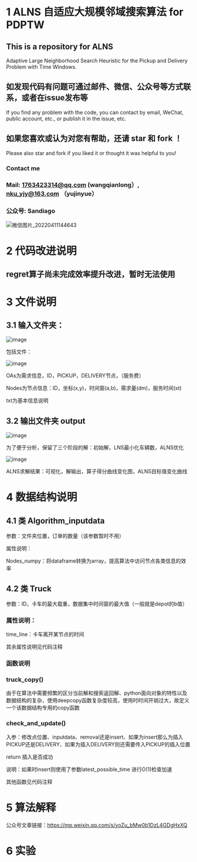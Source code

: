 # 1 ALNS 自适应大规模邻域搜索算法 for PDPTW

## This is a repository for ALNS
Adaptive Large Neighborhood Search Heuristic for the Pickup and Delivery Problem with Time Windows.

## 如发现代码有问题可通过邮件、微信、公众号等方式联系，或者在issue发布等
If you find any problem with the code, you can contact by email, WeChat, public account, etc., or publish it in the issue, etc.

## 如果您喜欢或认为对您有帮助，还请 star 和 fork ！
Please also star and fork if you liked it or thought it was helpful to you!

### Contact me

### Mail: 1763423314@qq.com  (wangqianlong）, nku_yjy@163.com  （yujinyue）

### 公众号: Sandiago
![微信图片_20220411144643](https://user-images.githubusercontent.com/67860270/162680224-6e57647a-de34-4897-9ec1-0435dcbcfd42.jpg)

# 2 代码改进说明
## regret算子尚未完成效率提升改进，暂时无法使用

# 3 文件说明

## 3.1 输入文件夹：

![image](https://user-images.githubusercontent.com/67860270/162675189-e1058e02-b05c-48c3-89af-3a4f1717268b.png)

包括文件：

![image](https://user-images.githubusercontent.com/67860270/162675284-68bbfde8-3d9b-43c7-b092-e0d8af0197c1.png)

OAs为需求信息，ID，PICKUP，DELIVERY节点，（服务费）

Nodes为节点信息：ID，坐标(x,y)，时间窗(a,b)，需求量(dm)，服务时间(st)

txt为基本信息说明

## 3.2 输出文件夹 output

![image](https://user-images.githubusercontent.com/67860270/162675824-8b9f3fbb-dffa-45d1-aa30-bed3185aaad2.png)

为了便于分析，保留了三个阶段的解：初始解，LNS最小化车辆数，ALNS优化

![image](https://user-images.githubusercontent.com/67860270/162675879-dcc0ef43-b6fd-45e1-91bb-61f43bcd7dc4.png)

ALNS求解结果：可视化，解输出，算子得分曲线变化图，ALNS目标值变化曲线

# 4 数据结构说明

## 4.1 类 Algorithm_inputdata

参数：文件夹位置，订单的数量（该参数暂时不用）

属性说明：

Nodes_numpy：将dataframe转换为array，提高算法中访问节点各类信息的效率

## 4.2 类 Truck

参数：ID，卡车的最大载重，数据集中时间窗的最大值（一般就是depot的b值）

### 属性说明：

time_line：卡车离开某节点的时间

其余属性说明见代码注释
### 函数说明
### truck_copy()
由于在算法中需要频繁的区分当前解和搜索返回解、python面向对象的特性以及数据结构的复杂，使用deepcopy函数复杂度较高，使用时时间开销过大，故定义一个该数据结构专用的copy函数
### check_and_update()
入参：修改点位置、inputdata、removal还是insert、如果为insert那么为插入PICKUP还是DELIVERY、如果为插入DELIVERY则还需要传入PICKUP的插入位置

return 插入是否成功

说明：如果时insert则使用了参数latest_possible_time 进行O(1)检查加速

其他函数见代码注释

# 5 算法解释

公众号文章链接：https://mp.weixin.qq.com/s/yoZu_bMw0b1DzL4GDgHxXQ

# 6 实验
